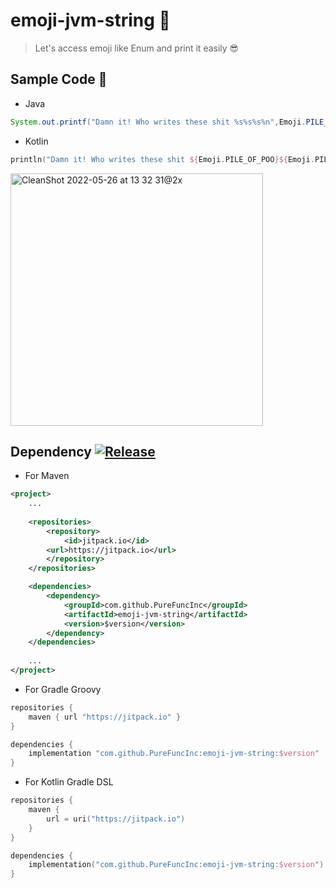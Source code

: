 # emoji-jvm-string 👺

> Let's access emoji like Enum and print it easily 😎

## Sample Code 📜

* Java
```java
System.out.printf("Damn it! Who writes these shit %s%s%s%n",Emoji.PILE_OF_POO,Emoji.PILE_OF_POO,Emoji.PILE_OF_POO);
```

* Kotlin
```kotlin
println("Damn it! Who writes these shit ${Emoji.PILE_OF_POO}${Emoji.PILE_OF_POO}${Emoji.PILE_OF_POO}")
```

<img width="404" alt="CleanShot 2022-05-26 at 13 32 31@2x" src="https://user-images.githubusercontent.com/6296280/170422970-f5a9f4bc-21c9-4a3d-8eac-2c184105dbd4.png">

## Dependency [![Release](https://jitpack.io/v/PureFuncInc/emoji-jvm-string.svg)](https://jitpack.io/#PureFuncInc/emoji-jvm-string)

* For Maven

```xml
<project>
    ...
    
    <repositories>
        <repository>
            <id>jitpack.io</id>
	    <url>https://jitpack.io</url>
        </repository>
    </repositories>

    <dependencies>
        <dependency>
            <groupId>com.github.PureFuncInc</groupId>
            <artifactId>emoji-jvm-string</artifactId>
            <version>$version</version>
        </dependency>
    </dependencies>
    
    ...
</project>
```

* For Gradle Groovy

```groovy
repositories {
    maven { url "https://jitpack.io" }
}

dependencies {
    implementation "com.github.PureFuncInc:emoji-jvm-string:$version"
}
```

* For Kotlin Gradle DSL

```kotlin
repositories {
    maven {
        url = uri("https://jitpack.io")
    }
}

dependencies {
    implementation("com.github.PureFuncInc:emoji-jvm-string:$version")
}
```
